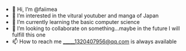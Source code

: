- 👋 Hi, I’m @faiimea
- 👀 I’m interested in the vitural youtuber and manga of Japan
- 🌱 I’m currently learning the basic computer science
- 💞️ I’m looking to collaborate on something...maybe in the future I will fulfill this one
- 📫 How to reach me _____1320407956@qq.com is always available

<!---
faiimea/faiimea is a ✨ special ✨ repository because its `README.md` (this file) appears on your GitHub profile.
You can click the Preview link to take a look at your changes.
--->
